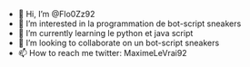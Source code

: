- 👋 Hi, I’m @Flo0Zz92
- 👀 I’m interested in  la programmation de bot-script  sneakers
- 🌱 I’m currently learning  le python et java script
- 💞️ I’m looking to collaborate on  un bot-script sneakers
- 📫 How to reach me  twitter: MaximeLeVrai92

<!---
Flo0Zz92/Flo0Zz92 is a ✨ special ✨ repository because its `README.md` (this file) appears on your GitHub profile.
You can click the Preview link to take a look at your changes.
--->
